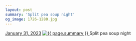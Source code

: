 ```yaml
---
layout: post
summary: 'Split pea soup night'
og_image: 1726-1280.jpg
---
```


<p>
  <time>
    <a href="/1726">January 31, 2023</a>
  </time>
  <a href="/1726">
    <img src="{{ site.assets_url }}/1726-640.jpg" srcset="{{ site.assets_url }}/1726-320.jpg 320w, {{ site.assets_url }}/1726-640.jpg 640w, {{ site.assets_url }}/1726-960.jpg 960w, {{ site.assets_url }}/1726-1280.jpg 1280w" sizes="(min-width: 700px) 50vw, calc(100vw - 2rem)" alt="{{ page.summary }}" />
  </a>
  <span>Split pea soup night</span>
</p>

